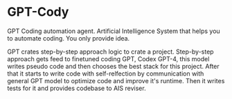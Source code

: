 # GPT-Cody
GPT Coding automation agent. Artificial Intelligence System that helps you to automate coding. You only provide idea.

GPT crates step-by-step approach logic to crate a project.
Step-by-step approach gets feed to finetuned coding GPT, Codex GPT-4, this model writes pseudo code and then chooses the best stack for this project.
After that it starts to write code with self-relfection by communication with general GPT model to optimize code and improve it's runtime.
Then it writes tests for it and provides codebase to AIS reviser.
